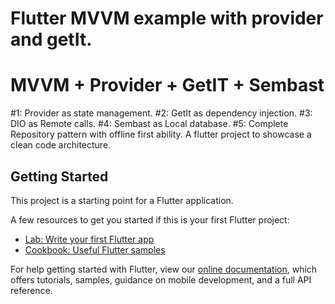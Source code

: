 # Flutter MVVM example with provider and getIt.
# MVVM + Provider + GetIT + Sembast
#1: Provider as state management.
#2: GetIt as dependency injection.
#3: DIO as Remote calls.
#4: Sembast as Local database.
#5: Complete Repository pattern with offline first ability.
A flutter project to showcase a clean code architecture.
## Getting Started

This project is a starting point for a Flutter application.

A few resources to get you started if this is your first Flutter project:

- [Lab: Write your first Flutter app](https://flutter.dev/docs/get-started/codelab)
- [Cookbook: Useful Flutter samples](https://flutter.dev/docs/cookbook)

For help getting started with Flutter, view our
[online documentation](https://flutter.dev/docs), which offers tutorials,
samples, guidance on mobile development, and a full API reference.
